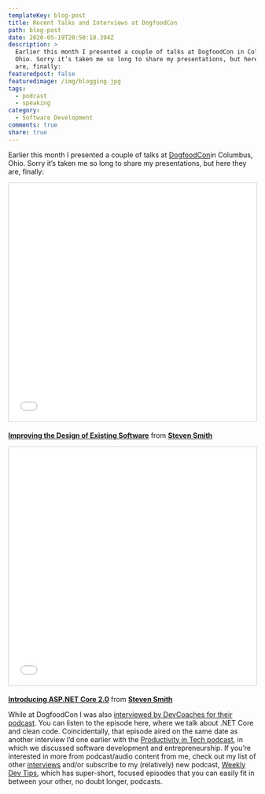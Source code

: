```yaml
---
templateKey: blog-post
title: Recent Talks and Interviews at DogfoodCon
path: blog-post
date: 2020-05-19T20:50:18.394Z
description: >
  Earlier this month I presented a couple of talks at DogfoodCon in Columbus,
  Ohio. Sorry it’s taken me so long to share my presentations, but here they
  are, finally:
featuredpost: false
featuredimage: /img/blogging.jpg
tags:
  - podcast
  - speaking
category:
  - Software Development
comments: true
share: true
---
```

Earlier this month I presented a couple of talks at [DogfoodCon](http://dogfoodcon.com/)in Columbus, Ohio. Sorry it’s taken me so long to share my presentations, but here they are, finally:

<iframe width="595" height="485" src="//www.slideshare.net/slideshow/embed_code/key/3FzNAJNnFsIa1v" frameborder="0" marginwidth="0" marginheight="0" scrolling="no" allowfullscreen="allowfullscreen" style="border: 1px solid #CCC; border-width: 1px; margin-bottom: 5px; max-width: 100%;"> </iframe>

**[Improving the Design of Existing Software](https://www.slideshare.net/ardalis/improving-the-design-of-existing-software-81246420 "Improving the Design of Existing Software")** from **[Steven Smith](https://www.slideshare.net/ardalis)**

<iframe width="595" height="485" src="//www.slideshare.net/slideshow/embed_code/key/bqe1wmCdMUntbi" frameborder="0" marginwidth="0" marginheight="0" scrolling="no" allowfullscreen="allowfullscreen" style="border: 1px solid #CCC; border-width: 1px; margin-bottom: 5px; max-width: 100%;"> </iframe>

**[Introducing ASP.NET Core 2.0](https://www.slideshare.net/secret/bqe1wmCdMUntbi "Introducing ASP.NET Core 2.0")** from **[Steven Smith](https://www.slideshare.net/ardalis)**

While at DogfoodCon I was also [interviewed by DevCoaches for their podcast](http://devcoaches.com/ep-29-steve-smith-live-from-dogfoodcon/). You can listen to the episode here, where we talk about .NET Core and clean code. Coincidentally, that episode aired on the same date as another interview I’d one earlier with the [Productivity in Tech podcast](https://productivityintech.com/pitpodcast/59db0dd7791e4b0e8d415446), in which we discussed software development and entrepreneurship. If you’re interested in more from podcast/audio content from me, check out my list of other [interviews](https://ardalis.com/interviews) and/or subscribe to my (relatively) new podcast, [Weekly Dev Tips](http://www.weeklydevtips.com/), which has super-short, focused episodes that you can easily fit in between your other, no doubt longer, podcasts.